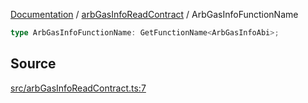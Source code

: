 [Documentation](../../README.md) / [arbGasInfoReadContract](../README.md) / ArbGasInfoFunctionName

```ts
type ArbGasInfoFunctionName: GetFunctionName<ArbGasInfoAbi>;
```

## Source

[src/arbGasInfoReadContract.ts:7](https://github.com/anegg0/arbitrum-orbit-sdk/blob/8d986d322aefb470a79fa3dc36918f72097df8c1/src/arbGasInfoReadContract.ts#L7)
